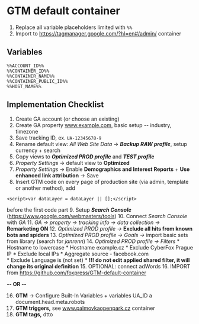# GTM default container

1. Replace all variable placeholders limited with `%%`
2. Import to https://tagmanager.google.com/?hl=en#/admin/ container

## Variables

```
%%ACCOUNT_ID%%
%%CONTAINER_ID%%
%%CONTAINER_NAME%%
%%CONTAINER_PUBLIC_ID%%
%%HOST_NAME%%
```

## Implementation Checklist

1. Create GA account (or choose an existing)
2. Create GA property www.example.com, basic setup -- industry, timezone
3. Save tracking ID, ex. `UA-12345678-9`
4. Rename default view: *All Web Site Data* -> ***Backup RAW profile***, setup currency + search
5. Copy views to ***Optimized PROD profile*** and ***TEST profile***
6. *Property Settings* -> default view to **Optimized**
7. *Property Settings* -> Enable **Demographics and Interest Reports** + **Use enhanced link attribution** -> Save
8. Insert GTM code on every page of production site (via admin, template or another method), add 
```
<script>var dataLayer = dataLayer || [];</script>
```
before the first code part
9. Setup ***Search Console*** (https://www.google.com/webmasters/tools)
10. Connect *Search Console* with *GA*
11. *GA -> property -> tracking info -> data collection ->* **Remarketing ON**
12. *Optimized PROD profile ->* **Exclude all hits from known bots and spiders**
13. *Optimized PROD profile -> Goals ->* import basic sets from library (search for *janrenn*)
14. *Optimized PROD profile -> Filters*
	* Hostname to lowercase
	* Hostname example.cz
	* Exclude CyberFox Prague IP
	* Exclude local IPs
	* Aggregate source - facebook.com	
	* Exclude Language is (not set)
        * **!!! do not edit applied shared filter, it will change its original definition**
15. OPTIONAL: connect adWords
16. IMPORT from https://github.com/foxpress/GTM-default-container 

**-- OR --**

16. **GTM** -> Configure Built-In Variables + variables UA_ID a document.head.meta.robots
17. **GTM triggers,** see www.palmovkaopenpark.cz container
18. **GTM tags,** dtto
